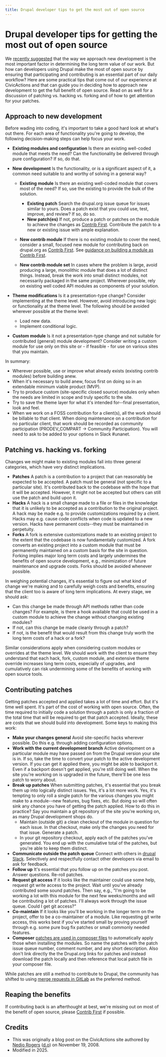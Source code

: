 ```yaml
---
title: Drupal developer tips to get the most out of open source
---
```


# Drupal developer tips for getting the most out of open source

We [recently suggested](../drupal/most-important-decision-in-developing-a-drupal-site-contributed-vs-custom-development.md) that the way we approach new development is the most important factor in determining the long term value of our work. But how can developers using Drupal make the most of open source by ensuring that participating and contributing is an essential part of our daily workflow? Here are some practical tips that come out of our experience at CivicActions and that can guide you in deciding how to approach new development to get the full benefit of open source. Read on as well for a discussion of patching vs. hacking vs. forking and of how to get attention for your patches.

## Approach to new development

Before wading into coding, it's important to take a good hard look at what's out there. For each area of functionality you're going to develop, the following decision-making steps can help focus your work.

-   **Existing modules and configuration** Is there an existing well-coded module that meets the need? Can the functionality be delivered through pure configuration? If so, do that.
-   **New development** Is the functionality, or is a significant aspect of it, a common need suitable to and worthy of solving in a general way?

    -   **Existing module** Is there an existing well-coded module that covers most of the need? If so, use the existing to provide the bulk of the solution.

        -   **Existing patch** Search the drupal.org issue queue for issues similar to yours. Does a patch exist that you could use, test, improve, and review? If so, do so.
        -   **New patch(es)** If not, produce a patch or patches on the module to achieve the changes as [Contrib First](../../../common-practices-tools/contribution/contrib-first.md). Contribute the patch to a new or existing issue with ample explanation.

    -   **New contrib module** If there is no existing module to cover the need, consider a small, focused new module for contributing back on drupal.org as [Contrib First](../../../common-practices-tools/contribution/contrib-first.md). See [guidance on building a module as Contrib First](./drupal-contrib-first-module-development.md).
    -   **New contrib module set** In cases where the problem is large, avoid producing a large, monolithic module that does a lot of distinct things. Instead, break the work into small distinct modules, not necessarily packaged in the same project. Wherever possible, rely on existing well coded API modules as components of your solution.

-   **Theme modifications** Is it a presentation-type change? Consider implementing at the theme level. However, avoid introducing new logic or functionality at the theme level. The following should be avoided wherever possible at the theme level:
    -   Load new data.
    -   Implement conditional logic.
-   **Custom module** Is it not a presentation-type change and not suitable for contributed (general) module development? Consider writing a custom module for use only on this site or - if feasible - for use on various sites that you maintain.

In summary:

-   Wherever possible, use or improve what already exists (existing contrib modules) before building anew.
-   When it's necessary to build anew, focus first on doing so in an extendable minimum viable product (MVP).
-   Try to produce custom (site-specific closed source) modules only when the needs are limited in scope and truly specific to the site.
-   Try to save the theme layer for what it's intended for--final presentation, look and feel.
-   When we work on a FOSS contribution for a client(s), all the work should be billable to that client. When doing maintenance on a contribution for no particular client, that work should be recorded as community participation (PRODEV_COMPART -> Community Participation). You will need to ask to be added to your options in Slack #unanet.

## Patching vs. hacking vs. forking

Changes we might make to existing modules fall into three general categories, which have very distinct implications.

-   **Patches** A patch is a contribution to a project that can reasonably be expected to be accepted. A patch must be general (not specific to a particular site). It's contributed back to the codebase with the hope that it will be accepted. However, it might not be accepted but others can still use the patch and build upon it.
-   **Hacks** A hack is a small change made to a file or files in the knowledge that it is unlikely to be accepted as a contribution to the original project. A hack may be made e.g. to provide customizations required by a client. Hacks may e.g. cause code conflicts when code is updated to a new version. Hacks have permanent costs--they must be maintained in perpetuity.
-   **Forks** A fork is extensive customizations made to an existing project to the extent that the codebase is now fundamentally customized. A fork converts an existing project into a custom module that must be permanently maintained on a custom basis for the site in question. Forking implies major long term costs and largely undermines the benefits of open source development, e.g., minimization of future maintenance and upgrade costs. Forks should be avoided whenever possible.

In weighing potential changes, it's essential to figure out what kind of change we're making and to carefully weigh costs and benefits, ensuring that the client too is aware of long term implications. At every stage, we should ask:

-   Can this change be made through API methods rather than code changes? For example, is there a hook available that could be used in a custom module to achieve the change without changing existing modules?
-   If not, can this change be made cleanly through a patch?
-   If not, is the benefit that would result from this change truly worth the long term costs of a hack or a fork?

Similar considerations apply when considering custom modules or overrides at the theme level. We should work with the client to ensure they understand that each hack, fork, custom module, and extensive theme override increases long term costs, especially of upgrades, and cumulatively can risk undermining some of the benefits of working with open source tools.

## Contributing patches

Getting patches accepted and applied takes a lot of time and effort. But it's time well spent. It's part of the cost of working with open source. Often, the time required to initially code a solution through a patch is only a fraction of the total time that will be required to get that patch accepted. Ideally, these are costs that we should build into development. Some keys to making this work:

-   **Make your changes general** Avoid site-specific hacks wherever possible. Do this e.g. through adding configuration options.
-   **Work with the current development branch** Active development on a particular module may have passed on from the Drupal version your site is in. If so, take the time to convert your patch to the active development version. If you can get it applied there, you might be able to backport it. Even if a backport doesn't get applied, you're still doing well. When the site you're working on is upgraded in the future, there'll be one less patch to worry about.
-   **Break up patches** When submitting patches, it's essential that you break them up into logically distinct issues. Yes, it's a lot more work. Yes, it's tempting to only roll a single patch for the various changes you might make to a module--new features, bug fixes, etc. But doing so will often sink any chance you have of getting the patch applied. How to do this in practice? Say you maintain a git repository of the site you're working on, as many Drupal development shops do.
    -   Maintain (outside git) a clean checkout of the module in question for each issue. In that checkout, make only the changes you need for that issue. Generate a patch.
    -   In your git repository checkout, apply each of the patches you've generated. You end up with the cumulative total of the patches, but you're able to keep them distinct.
-   **Communicate outside the patch queue** Connect with others in [drupal Slack](https://www.drupal.org/slack). Selectively and respectfully contact other developers via email to ask for feedback.
-   **Follow up** It's essential that you follow up on the patches you post. Answer questions. Re-roll patches.
-   **Request git access** If it looks like the maintainer could use some help, request git write access to the project. Wait until you've already contributed some sound patches. Then say, e.g., "I'm going to be working a lot with this module for the next few weeks/months and will be contributing a lot of patches. I'll always work through the issue queue. Could I get git access?"
-   **Co-maintain** If it looks like you'll be working in the longer term on the project, offer to be a co-maintainer of a module. Like requesting git write access, this works best if you've started small by proving yourself through e.g. some pure bug fix patches or small commonly needed features.
-   **Composer** [patches are used in composer files](https://github.com/cweagans/composer-patches) to automatically apply those when installing the modules. So name the patches with the patch issue queue number, comment number, and any short description. Also don't link directly the the Drupal.org links for patches and instead download the patch locally and then reference that local patch file in your composer file.

While patches are still a method to contribute to Drupal, the community has shifted to using [merge requests in GitLab](https://www.drupal.org/docs/develop/git/using-gitlab-to-contribute-to-drupal) as the preferred method.

## Reaping the benefits

If contributing back is an afterthought at best, we're missing out on most of the benefit of open source, please [Contrib First](../../../common-practices-tools/contribution/contrib-first.md#rationale-for-contrib-first) if possible.

## Credits

-   This was originally a blog post on the CivicActions site authored by [Nedjo Rogers](https://nedjo.ca/) ([d.o](https://www.drupal.org/u/nedjo)) on November 19, 2008.
-   Modified in 2025.
